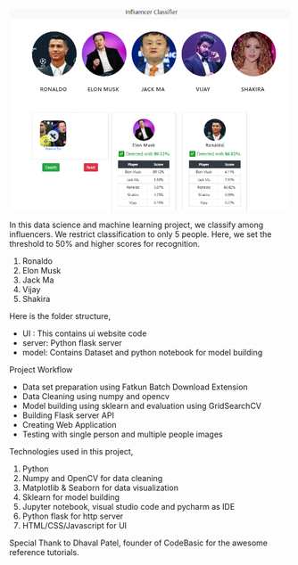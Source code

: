 ![](App_snapshot.png)

In this data science and machine learning project, we classify among influencers. We restrict classification to only 5 people. Here, we set the threshold to 50% and higher scores for recognition.
1) Ronaldo
2) Elon Musk
3) Jack Ma
4) Vijay
5) Shakira

Here is the folder structure,
* UI : This contains ui website code 
* server: Python flask server
* model: Contains Dataset and python notebook for model building

Project Workflow
* Data set preparation using Fatkun Batch Download Extension
* Data Cleaning using numpy and opencv
* Model building using sklearn and evaluation using GridSearchCV
* Building Flask server API
* Creating Web Application
* Testing with single person and multiple people images


Technologies used in this project,
1. Python
2. Numpy and OpenCV for data cleaning
3. Matplotlib & Seaborn for data visualization
4. Sklearn for model building
5. Jupyter notebook, visual studio code and pycharm as IDE
6. Python flask for http server
7. HTML/CSS/Javascript for UI

Special Thank to Dhaval Patel, founder of CodeBasic for the awesome reference tutorials.
